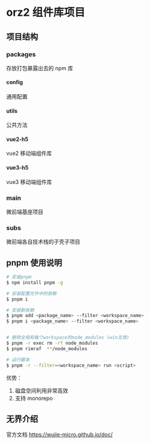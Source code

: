 # orz2 组件库项目

## 项目结构

### packages

存放打包暴露出去的 npm 库

#### config

通用配置

#### utils

公共方法

#### vue2-h5

vue2 移动端组件库

#### vue3-h5

vue3 移动端组件库

### main

微前端基座项目

### subs

微前端各自技术栈的子壳子项目

## pnpm 使用说明

```bash
# 安装pnpm
$ npm install pnpm -g

# 安装配置文件中的依赖
$ pnpm i

# 安装新依赖
$ pnpm add <package_name> --filter <workspace_name>
$ pnpm i <package_name> --filter <workspace_name>


# 删除全局和每个workspace的node_modules (win无效)
$ pnpm -r exec rm -rf node_modules
$ pnpm rimraf  **/node_modules

# 运行脚本
$ pnpm -r --filter=<workspace_name> run <script>
```

优势：

1. 磁盘空间利用非常高效
2. 支持 monorepo

## 无界介绍

官方文档
https://wujie-micro.github.io/doc/
